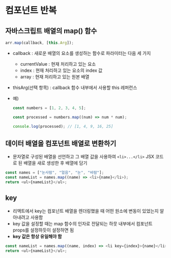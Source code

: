 # 컴포넌트 반복

## 자바스크립트 배열의 map() 함수

```javascript
arr.map(callback, [this.Arg]);
```

- callback : 새로운 배열의 요소를 생성하는 함수로 파라미터는 다음 세 가지
  - currentValue : 현재 처리하고 있는 요소
  - index : 현재 처리하고 있는 요소의 index 값
  - array : 현재 처리하고 있는 원본 배열
- thisArg(선택 항목) : callback 함수 내부에서 사용할 this 레퍼런스
- 예)

  ```javascript
  const numbers = [1, 2, 3, 4, 5];

  const processed = numbers.map((num) => num * num);

  console.log(processed); // [1, 4, 9, 16, 25]
  ```

## 데이터 배열을 컴포넌트 배열로 변환하기

- 문자열로 구성된 배열을 선언하고 그 배열 값을 사용하여 `<li>...</li>` JSX 코드로 된 배열을 새로 생성한 후 배열에 담기

```javascript
const names = ["눈사람", "얼음", "눈", "바람"];
const nameList = names.map((name) => <li>{name}</li>);
return <ul>{nameList}</ul>;
```

## **key**

- 리액트에서 key는 컴포넌트 배열을 렌더링했을 때 어떤 원소에 변동이 있었는지 알아내려고 사용함
- key 값을 설정할 때는 map 함수의 인자로 전달되는 하뭇 내부에서 컴포넌트 props를 설정하듯이 설정하면 됨
- **key 값은 항상 유일해야 함**

```javascript
const nameList = names.map((name, index) => <li key={index}>{name}</li>);
return <ul>{nameList}</ul>;
```
